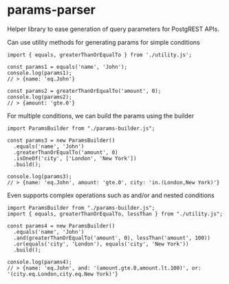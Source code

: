 # params-parser
Helper library to ease generation of query parameters for PostgREST APIs. 

Can use utility methods for generating params for simple conditions
```
import { equals, greaterThanOrEqualTo } from './utility.js';

const params1 = equals('name', 'John');
console.log(params1);
// > {name: 'eq.John'}

const params2 = greaterThanOrEqualTo('amount', 0);
console.log(params2);
// > {amount: 'gte.0'}
```

For multiple conditions, we can build the params using the builder
```
import ParamsBuilder from "./params-builder.js";

const params3 = new ParamsBuilder()
  .equals('name', 'John')
  .greaterThanOrEqualTo('amount', 0)
  .isOneOf('city', ['London', 'New York'])
  .build();

console.log(params3);
// > {name: 'eq.John', amount: 'gte.0', city: 'in.(London,New York)'}
```

Even supports complex operations such as and/or and nested conditions
```
import ParamsBuilder from "./params-builder.js";
import { equals, greaterThanOrEqualTo, lessThan } from "./utility.js";

const params4 = new ParamsBuilder()
  .equals('name', 'John')
  .and(greaterThanOrEqualTo('amount', 0), lessThan('amount', 100))
  .or(equals('city', 'London'), equals('city', 'New York'))
  .build();

console.log(params4);
// > {name: 'eq.John', and: '(amount.gte.0,amount.lt.100)', or: '(city.eq.London,city.eq.New York)'}
```

